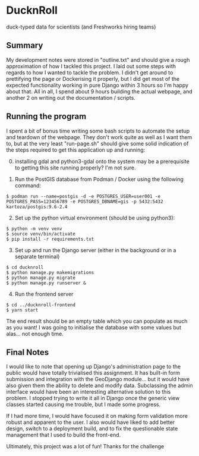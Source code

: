 # DucknRoll
duck-typed data for scientists (and Freshworks hiring teams)

## Summary
My development notes were stored in "outline.txt" and should give a rough approximation of how I tackled this project. I laid out some steps with
regards to how I wanted to tackle the problem. I didn't get around to prettifying the page or Dockerising it properly, but I did get most of the expected
functionality working in pure Django within 3 hours so I'm happy about that. All in all, I spend about 9 hours building the actual webpage, and
another 2 on writing out the documentation / scripts.

## Running the program
I spent a bit of bonus time writing some bash scripts to automate the setup and teardown of the webpage. They don't work quite as well as I want them
to, but at the very least "run-page.sh" should give some solid indication of the steps required to get this application up and running:

0.  installing gdal and python3-gdal onto the system may be a prerequisite to getting this site running properly? I'm not sure.

1. Run the PostGIS database from Podman / Docker using the following command:
```
$ podman run --name=postgis -d -e POSTGRES_USER=user001 -e POSTGRES_PASS=123456789 -e POSTGRES_DBNAME=gis -p 5432:5432 kartoza/postgis:9.6-2.4
```
2. Set up the python virtual environment (should be using python3):
```
$ python -m venv venv
$ source venv/bin/activate
$ pip install -r requirements.txt
```
3. Set up and run the Django server (either in the background or in a separate terminal)
```
$ cd ducknroll
$ python manage.py makemigrations
$ python manage.py migrate
$ python manage.py runserver &
```

4. Run the frontend server
```
$ cd ../ducknroll-frontend
$ yarn start
```

The end result should be an empty table which you can populate as much as you want! I was going to initialise the database with some values but
alas... not enough time. 

## Final Notes
I would like to note that opening up Django's administration page to the public would have totally trivialised this assignment. It has built-in form
submission and integration with the GeoDjango module... but it would have also given them the ability to delete and modify data. Subclassing the admin
interface would have been an interesting alternative solution to this problem. I stopped trying to write it all in Django once the generic view
classes started causing me trouble, but I made some progress.

If I had more time, I would have focused it on making form validation more robust and apparent to the user. I also would have liked to add better
design, switch to a deployment build, and to fix the questionable state management that I used to build the front-end. 

Ultimately, this project was a lot of fun! Thanks for the challenge
